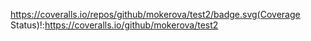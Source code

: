 https://coveralls.io/repos/github/mokerova/test2/badge.svg(Coverage Status)!:https://coveralls.io/github/mokerova/test2
